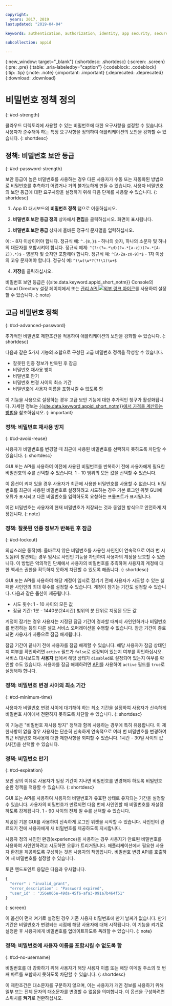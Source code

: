 ```yaml
---

copyright:
  years: 2017, 2019
lastupdated: "2019-04-04"

keywords: authentication, authorization, identity, app security, secure, directory, registry, passwords, languages, lockout

subcollection: appid

---
```


{:new_window: target="_blank"}
{:shortdesc: .shortdesc}
{:screen: .screen}
{:pre: .pre}
{:table: .aria-labeledby="caption"}
{:codeblock: .codeblock}
{:tip: .tip}
{:note: .note}
{:important: .important}
{:deprecated: .deprecated}
{:download: .download}

# 비밀번호 정책 정의
{: #cd-strength}

클라우드 디렉토리에 사용할 수 있는 비밀번호에 대한 요구사항을 설정할 수 있습니다. 사용자가 준수해야 하는 특정 요구사항을 정의하여 애플리케이션의 보안을 강화할 수 있습니다.
{: shortdesc}

## 정책: 비밀번호 보안 등급
{: #cd-password-strength}

보안 등급이 높은 비밀번호를 사용하는 경우 다른 사용자가 수동 또는 자동화된 방법으로 비밀번호를 추측하기 어렵거나 거의 불가능하게 만들 수 있습니다. 사용자 비밀번호의 보안 등급에 대한 요구사항을 설정하기 위해 다음 단계를 사용할 수 있습니다.
{: shortdesc}

1. App ID 대시보드의 **비밀번호 정책** 탭으로 이동하십시오.

2. **비밀번호 보안 등급 정의** 상자에서 **편집**을 클릭하십시오. 화면이 표시됩니다.

3. **비밀번호 보안 등급** 상자에 올바른 정규식 문자열을 입력하십시오.

  예:
    - 8자 이상이어야 합니다. 정규식 예: `^.{8,}$`
    - 하나의 숫자, 하나의 소문자 및 하나의 대문자를 포함시켜야 합니다. 정규식 예제: `^(?:(?=.*\d)(?=.*[a-z])(?=.*[A-Z]).*)$`
    - 영문자 및 숫자만 포함해야 합니다. 정규식 예: `^[A-Za-z0-9]*$`
    - 1자 이상의 고유 문자여야 합니다. 정규식 예: `^(\w)\w*?(?!\1)\w+$`

4. **저장**을 클릭하십시오.

비밀번호 보안 등급은 {{site.data.keyword.appid_short_notm}} Console의 Cloud Directory 설정 페이지에서 또는 <a href="https://us-south.appid.cloud.ibm.com/swagger-ui/#/Management%20API%20-%20Config/mgmt.set_cloud_directory_password_regex" target="_blank">관리 API <img src="../../icons/launch-glyph.svg" alt="외부 링크 아이콘"></a>를 사용하여 설정할 수 있습니다.
{: note}


## 고급 비밀번호 정책
{: #cd-advanced-password}


추가적인 비밀번호 제한조건을 적용하여 애플리케이션의 보안을 강화할 수 있습니다.
{: shortdesc}


다음과 같은 5가지 기능의 조합으로 구성된 고급 비밀번호 정책을 작성할 수 있습니다.

 - 잘못된 인증 정보가 반복된 후 잠금
 - 비밀번호 재사용 방지
 - 비밀번호 만기
 - 비밀번호 변경 사이의 최소 기간
 - 비밀번호에 사용자 이름을 포함시킬 수 없도록 함


 이 기능을 사용으로 설정하는 경우 고급 보안 기능에 대한 추가적인 청구가 활성화됩니다. 자세한 정보는 [{{site.data.keyword.appid_short_notm}}에서 가격을 계산하는 방법](/docs/services/appid?topic=appid-faq#faq-pricing)을 참조하십시오.
 {: important}


### 정책: 비밀번호 재사용 방지
{: #cd-avoid-reuse}

사용자가 비밀번호를 변경할 때 최근에 사용된 비밀번호를 선택하지 못하도록 차단할 수 있습니다.
{: shortdesc}

GUI 또는 API를 사용하여 이전에 사용된 비밀번호를 반복하기 전에 사용자에게 필요한 비밀번호의 수를 선택할 수 있습니다. 1 - 10 범위의 모든 값을 선택할 수 있습니다.

이 옵션이 켜져 있을 경우 사용자가 최근에 사용한 비밀번호를 사용할 수 없습니다. 비밀번호를 최근에 사용된 비밀번호로 설정하려고 시도하는 경우 기본 로그인 위젯 GUI에 오류가 표시되고 다른 비밀번호를 입력하도록 요청하는 프롬프트가 표시됩니다.

이전 비밀번호는 사용자의 현재 비밀번호가 저장되는 것과 동일한 방식으로 안전하게 저장됩니다.
{: note}


### 정책: 잘못된 인증 정보가 반복된 후 잠금
{: #cd-lockout}

의심스러운 동작(예: 올바르지 않은 비밀번호를 사용한 사인인이 연속적으로 여러 번 시도됨)이 발견되는 경우 임시로 사인인 기능을 차단하여 사용자의 계정을 보호할 수 있습니다. 이 방법은 악의적인 단체에서 사용자의 비밀번호를 추측하여 사용자의 계정에 대한 액세스 권한을 획득하지 못하게 차단할 수 있도록 해줍니다.
{: shortdesc}

GUI 또는 API를 사용하여 해당 계정이 임시로 잠기기 전에 사용자가 시도할 수 있는 실패한 사인인의 최대 횟수를 설정할 수 있습니다. 계정이 잠기는 기간도 설정할 수 있습니다. 다음과 같은 옵션이 제공됩니다.

* 시도 횟수: 1 - 10 사이의 모든 값 
* 잠금 기간: 1분 - 1440분(24시간) 범위의 분 단위로 지정된 모든 값 

계정이 잠기는 경우 사용자는 지정된 잠금 기간이 경과할 때까지 사인인하거나 비밀번호를 변경하는 등의 다른 셀프 서비스 오퍼레이션을 수행할 수 없습니다. 잠금 기간이 종료되면 사용자가 자동으로 잠금 해제됩니다.

잠금 기간이 끝나기 전에 사용자를 잠금 해제할 수 있습니다. 해당 사용자가 잠금 상태인지 여부를 확인하려면 `active` 필드가 `false`로 설정되어 있는지 여부를 확인하십시오. 서비스 대시보드의 **사용자** 탭에서 해당 상태가 `disabled`로 설정되어 있는지 여부를 확인할 수도 있습니다. 사용자를 잠금 해제하려면 [API](https://us-south.appid.cloud.ibm.com/swagger-ui/#/Cloud_Directory_Users/updateCloudDirectoryUser)를 사용하여 `active` 필드를 `true`로 설정해야 합니다.


### 정책: 비밀번호 변경 사이의 최소 기간
{: #cd-minimum-time}

사용자가 비밀번호 변경 사이에 대기해야 하는 최소 기간을 설정하여 사용자가 신속하게 비밀번호 사이에서 전환하지 못하도록 차단할 수 있습니다.
{: shortdesc}

이 기능은 "비밀번호 재사용 방지" 정책과 함께 사용하는 경우에 특히 유용합니다. 이 제한사항이 없을 경우 사용자는 단순히 신속하게 연속적으로 여러 번 비밀번호를 변경하여 최근 비밀번호 재사용에 대한 제한사항을 회피할 수 있습니다. 1시간 - 30일 사이의 값(시간)을 선택할 수 있습니다.


### 정책: 비밀번호 만기
{: #cd-expiration}

보안 상의 이유로 사용자가 일정 기간이 지나면 비밀번호를 변경해야 하도록 비밀번호 순환 정책을 적용할 수 있습니다.
{: shortdesc}

GUI 또는 API를 사용하여 사용자의 비밀번호가 유효한 상태로 유지되는 기간을 설정할 수 있습니다. 사용자의 비밀번호가 만료되면 다음 번에 사인인할 때 비밀번호를 재설정하도록 강제됩니다. 1 - 90 사이의 전체 일 수를 선택할 수 있습니다.

제공된 기본 GUI를 사용하여 신속하게 로그인 위젯을 시작할 수 있습니다. 사인인이 완료되기 전에 사용자에게 새 비밀번호를 제공하도록 지시합니다.

사용자 정의 사인인 환경(experience)을 사용하는 경우 사용자가 만료된 비밀번호를 사용하여 사인인하려고 시도하면 오류가 트리거됩니다. 애플리케이션에서 필요한 사용자 환경을 제공하도록 구성하는 것은 사용자의 책임입니다. 비밀번호 변경 API를 호출하여 새 비밀번호를 설정할 수 있습니다.

토큰 엔드포인트 응답은 다음과 유사합니다.

```javascript
{
  "error" : "invalid_grant",
  "error_description" : "Password expired",
  "user_id" : "356e065e-49da-45f6-afa3-091a7b464f51"
}
```
{: screen}

이 옵션이 먼저 켜기로 설정된 경우 기존 사용자 비밀번호에 만기 날짜가 없습니다. 만기 기간은 비밀번호가 변경되는 시점에 해당 사용자에 대해 시작됩니다. 이 기능을 켜기로 설정한 후 사용자에게 비밀번호를 업데이트하도록 독려할 수 있습니다.
{: note}


### 정책: 비밀번호에 사용자 이름을 포함시킬 수 없도록 함
{: #cd-no-username}

비밀번호를 더 강화하기 위해 사용자가 해당 사용자 이름 또는 해당 이메일 주소의 첫 번째 파트를 포함하지 못하도록 차단할 수 있습니다.
{: shortdesc}

이 제한조건은 대소문자를 구분하지 않으며, 이는 사용자가 개인 정보를 사용하기 위해 일부 또는 전체 문자의 대소문자를 변경할 수 없음을 의미합니다. 이 옵션을 구성하려면 스위치를 **켜기**로 전환하십시오.

